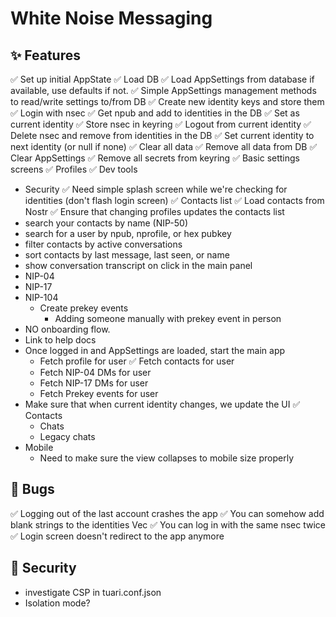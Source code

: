 # White Noise Messaging

## ✨ Features

✅ Set up initial AppState
✅ Load DB
  ✅ Load AppSettings from database if available, use defaults if not.
✅ Simple AppSettings management methods to read/write settings to/from DB
✅ Create new identity keys and store them
✅ Login with nsec
  ✅ Get npub and add to identities in the DB
  ✅ Set as current identity
  ✅ Store nsec in keyring
✅ Logout from current identity
  ✅ Delete nsec and remove from identities in the DB
  ✅ Set current identity to next identity (or null if none)
✅ Clear all data
  ✅ Remove all data from DB
  ✅ Clear AppSettings
  ✅ Remove all secrets from keyring
✅ Basic settings screens
  ✅ Profiles
  ✅ Dev tools
  - Security
✅ Need simple splash screen while we're checking for identities (don't flash login screen)
✅ Contacts list
  ✅ Load contacts from Nostr
  ✅ Ensure that changing profiles updates the contacts list
  - search your contacts by name (NIP-50)
  - search for a user by npub, nprofile, or hex pubkey
  - filter contacts by active conversations
  - sort contacts by last message, last seen, or name
  - show conversation transcript on click in the main panel
- NIP-04
- NIP-17
- NIP-104
  - Create prekey events
    - Adding someone manually with prekey event in person
- NO onboarding flow. 
- Link to help docs
- Once logged in and AppSettings are loaded, start the main app
  - Fetch profile for user
  ✅ Fetch contacts for user
  - Fetch NIP-04 DMs for user
  - Fetch NIP-17 DMs for user
  - Fetch Prekey events for user
- Make sure that when current identity changes, we update the UI
  ✅ Contacts
  - Chats
  - Legacy chats
- Mobile
  - Need to make sure the view collapses to mobile size properly

## 🐛 Bugs

✅ Logging out of the last account crashes the app
✅ You can somehow add blank strings to the identities Vec
✅ You can log in with the same nsec twice
✅ Login screen doesn't redirect to the app anymore

## 🔐 Security 

- investigate CSP in tuari.conf.json
- Isolation mode?